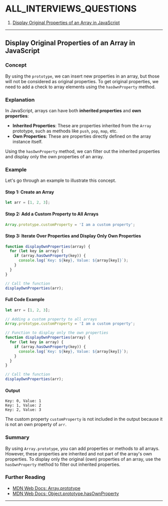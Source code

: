 # ALL_INTERVIEWS_QUESTIONS
1. [ Display Original Properties of an Array in JavaScript](#display-original-properties-of-an-array-in-javascript)

---

## Display Original Properties of an Array in JavaScript

### Concept

By using the `prototype`, we can insert new properties in an array, but those will not be considered as original properties. To get original properties, we need to add a check to array elements using the `hasOwnProperty` method.

### Explanation

In JavaScript, arrays can have both **inherited properties** and **own properties**:

- **Inherited Properties**: These are properties inherited from the `Array` prototype, such as methods like `push`, `pop`, `map`, etc.
- **Own Properties**: These are properties directly defined on the array instance itself.

Using the `hasOwnProperty` method, we can filter out the inherited properties and display only the own properties of an array.

### Example

Let's go through an example to illustrate this concept.

#### Step 1: Create an Array

```javascript
let arr = [1, 2, 3];
```

#### Step 2: Add a Custom Property to All Arrays

```javascript
Array.prototype.customProperty = 'I am a custom property';
```

#### Step 3: Iterate Over Properties and Display Only Own Properties

```javascript
function displayOwnProperties(array) {
  for (let key in array) {
    if (array.hasOwnProperty(key)) {
      console.log(`Key: ${key}, Value: ${array[key]}`);
    }
  }
}

// Call the function
displayOwnProperties(arr);
```

#### Full Code Example

```javascript
let arr = [1, 2, 3];

// Adding a custom property to all arrays
Array.prototype.customProperty = 'I am a custom property';

// Function to display only the own properties
function displayOwnProperties(array) {
  for (let key in array) {
    if (array.hasOwnProperty(key)) {
      console.log(`Key: ${key}, Value: ${array[key]}`);
    }
  }
}

// Call the function
displayOwnProperties(arr);
```

#### Output

```
Key: 0, Value: 1
Key: 1, Value: 2
Key: 2, Value: 3
```

The custom property `customProperty` is not included in the output because it is not an own property of `arr`.

### Summary

By using `Array.prototype`, you can add properties or methods to all arrays. However, these properties are inherited and not part of the array's own properties. To display only the original (own) properties of an array, use the `hasOwnProperty` method to filter out inherited properties.

### Further Reading

- [MDN Web Docs: Array.prototype](https://developer.mozilla.org/en-US/docs/Web/JavaScript/Reference/Global_Objects/Array/prototype)
- [MDN Web Docs: Object.prototype.hasOwnProperty](https://developer.mozilla.org/en-US/docs/Web/JavaScript/Reference/Global_Objects/Object/hasOwnProperty)

---
